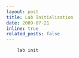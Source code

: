 ```yaml
---
layout: post
title: Lab Initialization
date: 2009-07-21
inline: true
related_posts: false
---
```


```
    lab init
```